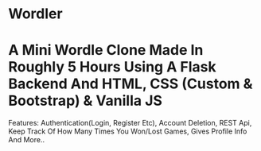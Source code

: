# Wordler
# A Mini Wordle Clone Made In Roughly 5 Hours Using A Flask Backend And HTML, CSS (Custom & Bootstrap) & Vanilla JS
Features:
  Authentication(Login, Register Etc),
  Account Deletion,
  REST Api,
  Keep Track Of How Many Times You Won/Lost Games,
  Gives Profile Info
  And More..
